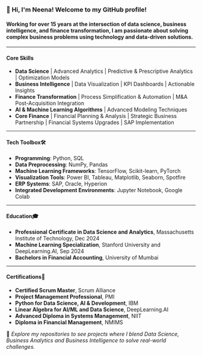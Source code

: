 ### 👋 Hi, I'm Neena! Welcome to my GitHub profile!

#### Working for over 15 years at the intersection of data science, business intelligence, and finance transformation, I am passionate about solving complex business problems using technology and data-driven solutions.
---
#### **Core Skills**
- **Data Science** | Advanced Analytics | Predictive & Prescriptive Analytics | Optimization Models
- **Business Intelligence** | Data Visualization | KPI Dashboards | Actionable Insights
- **Finance Transformation** | Process Simplification & Automation | M&A Post-Acquisition Integration
- **AI & Machine Learning Algorithms** | Advanced Modeling Techniques
- **Core Finance** | Financial Planning & Analysis | Strategic Business Partnership | Financial Systems Upgrades | SAP Implementation
---
#### **Tech Toolbox**🛠️
- **Programming**: Python, SQL  
- **Data Preprocessing**: NumPy, Pandas  
- **Machine Learning Frameworks**: TensorFlow, Scikit-learn, PyTorch  
- **Visualization Tools**: Power BI, Tableau, Matplotlib, Seaborn, Spotfire  
- **ERP Systems**: SAP, Oracle, Hyperion  
- **Integrated Development Environments**: Jupyter Notebook, Google Colab  
---
#### **Education**🎓
- **Professional Certificate in Data Science and Analytics**, Massachusetts Institute of Technology, Dec 2024
- **Machine Learning Specialization**, Stanford University and DeepLearning.AI, Sep 2024
- **Bachelors in Financial Accounting**, University of Mumbai
---
#### **Certifications**📜
- **Certified Scrum Master**, Scrum Alliance
- **Project Management Professional**, PMI
- **Python for Data Science, AI & Development**, IBM
- **Linear Algebra for AI/ML and Data Science**, DeepLearning.AI
- **Advanced Diploma in Systems Management**, NIIT
- **Diploma in Financial Management**, NMIMS

🌟 _Explore my repositories to see projects where I blend Data Science, Business Analytics and Business Intelligence to solve real-world challenges._  
